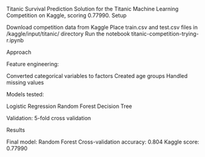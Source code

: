 Titanic Survival Prediction
Solution for the Titanic Machine Learning Competition on Kaggle, scoring 0.77990.
Setup

Download competition data from Kaggle
Place train.csv and test.csv files in /kaggle/input/titanic/ directory
Run the notebook titanic-competition-trying-r.ipynb

Approach

Feature engineering:

Converted categorical variables to factors
Created age groups
Handled missing values


Models tested:

Logistic Regression
Random Forest
Decision Tree


Validation: 5-fold cross validation

Results

Final model: Random Forest
Cross-validation accuracy: 0.804
Kaggle score: 0.77990

